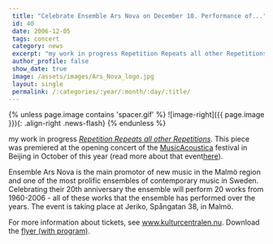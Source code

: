 ```yaml
---
 title: "Celebrate Ensemble Ars Nova on December 10. Performance of..."
 id: 40
 date: 2006-12-05
 tags: concert
 category: news
 excerpt: "my work in progress Repetition Repeats all other Repetitions. This piece was premiered at the opening concert of the MusicAcoustica festival in Beijing in October of this year (read more about that ev..."
 author_profile: false
 show_date: true
 image: /assets/images/Ars_Nova_logo.jpg
 layout: single
 permalink: /:categories/:year/:month/:day/:title/
---
```

{% unless page.image contains 'spacer.gif' %}
   ![image-right]({{ page.image }}){: .align-right .news-flash}
{% endunless %}

my work in progress <a href="http://www.henrikfrisk.com/index.jsp?metaId=music&amp;id=comp&amp;field=id&amp;query=8&amp;show=1#8"><em>Repetition Repeats all other Repetitions</em></a>. This piece was premiered at the opening concert of the <a href="http://cemc.ccom.edu.cn/">MusicAcoustica</a> festival in Beijing in October of this year (read more about that event<a href="http://www.henrikfrisk.com/index.jsp?metaId=music&amp;id=news&amp;about=1&amp;field=id&amp;query=38&amp;show=-1">here</a>).
 

Ensemble Ars Nova is the main promotor of new music in the Malm&ouml; region and one of the most prolific ensembles of contemporary music in Sweden.
Celebrating their 20th anniversary the ensemble will perform 20 works from 1960-2006 - all of these works that the ensemble has performed over the years. The event is taking place at Jeriko, Sp&aring;ngatan 38, in Malm&ouml;.



For more information about tickets, see <a href="http://www.kulturcentralen.nu">www.kulturcentralen.nu</a>. Download the <a href="/assets/files/documents/20svara_ar_flyer.pdf">flyer (with program)</a>.

